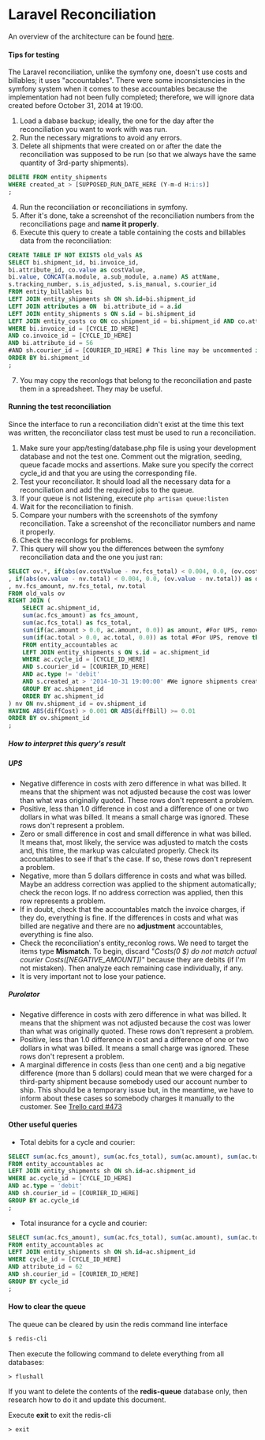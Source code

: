 # Laravel Reconciliation

An overview of the architecture can be found [here](https://docs.google.com/a/flagshipcompany.com/drawings/d/1v5ejEbdLpRqEOIqFigHtpRH55Lko0r1H5e6LCQ-4NeI/edit?usp=sharing).

#### Tips for testing
The Laravel reconciliation, unlike the symfony one, doesn't use costs and billables; it uses "accountables".
There were some inconsistencies in the symfony system when it comes to these accountables because the implementation had not been fully completed; therefore, we will ignore data created before October 31, 2014 at 19:00.

1. Load a dabase backup; ideally, the one for the day after the reconciliation you want to work with was run.
2. Run the necessary migrations to avoid any errors.
3. Delete all shipments that were created on or after the date the reconciliation was supposed to be run (so that we always have the same quantity of 3rd-party shipments).
```sql
DELETE FROM entity_shipments
WHERE created_at > [SUPPOSED_RUN_DATE_HERE (Y-m-d H:i:s)]
;
```
4. Run the reconciliation or reconciliations in symfony.
5. After it's done, take a screenshot of the reconciliation numbers from the reconciliations page and **name it properly**.
6. Execute this query to create a table containing the costs and billables data from the reconciliation:
```sql
CREATE TABLE IF NOT EXISTS old_vals AS
SELECT bi.shipment_id, bi.invoice_id, 
bi.attribute_id, co.value as costValue, 
bi.value, CONCAT(a.module, a.sub_module, a.name) AS attName, 
s.tracking_number, s.is_adjusted, s.is_manual, s.courier_id
FROM entity_billables bi
LEFT JOIN entity_shipments sh ON sh.id=bi.shipment_id
LEFT JOIN attributes a ON  bi.attribute_id = a.id
LEFT JOIN entity_shipments s ON s.id = bi.shipment_id
LEFT JOIN entity_costs co ON co.shipment_id = bi.shipment_id AND co.attribute_id = bi.attribute_id
WHERE bi.invoice_id = [CYCLE_ID_HERE]
AND co.invoice_id = [CYCLE_ID_HERE]
AND bi.attribute_id = 56
#AND sh.courier_id = [COURIER_ID_HERE] # This line may be uncommented if checking for only one courier
ORDER BY bi.shipment_id
;
```
7. You may copy the reconlogs that belong to the reconciliation and paste them in a spreadsheet. They may be useful.

#### Running the test reconciliation
Since the interface to run a reconciliation didn't exist at the time this text was written, the reconciliator class test must be used to run a reconciliation.

1. Make sure your app/testing/database.php file is using your development database and not the test one. Comment out the migration, seeding, queue facade mocks and assertions. Make sure you specify the correct cycle_id and that you are using the corresponding file.
2. Test your reconciliator. It should load all the necessary data for a reconciliation and add the required jobs to the queue.
3. If your queue is not listening, execute ```php artisan queue:listen```
4. Wait for the reconciliation to finish.
5. Compare your numbers with the screenshots of the symfony reconciliation. Take a screenshot of the reconciliator numbers and name it properly.
6. Check the reconlogs for problems.
7. This query will show you the differences between the symfony reconciliation data and the one you just ran:
```sql
SELECT ov.*, if(abs(ov.costValue - nv.fcs_total) < 0.004, 0.0, (ov.costValue - nv.fcs_total)) as diffCost
, if(abs(ov.value - nv.total) < 0.004, 0.0, (ov.value - nv.total)) as diffBill
, nv.fcs_amount, nv.fcs_total, nv.total
FROM old_vals ov
RIGHT JOIN (
	SELECT ac.shipment_id, 
	sum(ac.fcs_amount) as fcs_amount, 
	sum(ac.fcs_total) as fcs_total, 
	sum(if(ac.amount > 0.0, ac.amount, 0.0)) as amount, #For UPS, remove the if
	sum(if(ac.total > 0.0, ac.total, 0.0)) as total #For UPS, remove the if
	FROM entity_accountables ac
	LEFT JOIN entity_shipments s ON s.id = ac.shipment_id
	WHERE ac.cycle_id = [CYCLE_ID_HERE]
	AND s.courier_id = [COURIER_ID_HERE]
	AND ac.type != 'debit'
	AND s.created_at > '2014-10-31 19:00:00' #We ignore shipments created before this time
	GROUP BY ac.shipment_id
	ORDER BY ac.shipment_id
) nv ON nv.shipment_id = ov.shipment_id
HAVING ABS(diffCost) > 0.001 OR ABS(diffBill) >= 0.01
ORDER BY ov.shipment_id
;
```

##### How to interpret this query's result
##### UPS
* Negative difference in costs with zero difference in what was billed. It means that the shipment was not adjusted because the cost was lower than what was originally quoted. These rows don't represent a problem.
* Positive, less than 1.0 difference in cost and a difference of one or two dollars in what was billed. It means a small charge was ignored. These rows don't represent a problem.
* Zero or small difference in cost and small difference in what was billed. It means that, most likely, the service was adjusted to match the costs and, this time, the markup was calculated properly. Check its accountables to see if that's the case. If so, these rows don't represent a problem.
* Negative, more than 5 dollars difference in costs and what was billed. Maybe an address correction was applied to the shipment automatically; check the recon logs. If no address correction was applied, then this row represents a problem.
* If in doubt, check that the accountables match the invoice charges, if they do, everything is fine. If the differences in costs and what was billed are negative and there are no **adjustment** accountables, everything is fine also.
* Check the reconciliation's entity_reconlog rows. We need to target the items type **Mismatch**. To begin, discard "*Costs(0 $) do not match actual courier Costs([NEGATIVE_AMOUNT])*" because they are debits (if I'm not mistaken). Then analyze each remaining case individually, if any.
* It is very important not to lose your patience.

##### Purolator
* Negative difference in costs with zero difference in what was billed. It means that the shipment was not adjusted because the cost was lower than what was originally quoted. These rows don't represent a problem.
* Positive, less than 1.0 difference in cost and a difference of one or two dollars in what was billed. It means a small charge was ignored. These rows don't represent a problem.
* A marginal difference in costs (less than one cent) and a big negative difference (more than 5 dollars) could mean that we were charged for a third-party shipment because somebody used our account number to ship. This should be a temporary issue but, in the meantime, we have to inform about these cases so somebody charges it manually to the customer. See [Trello card #473](https://trello.com/c/E8zuvbmX/473-forbid-flagship-accounts-for-third-party-or-collect-shipment)


#### Other useful queries
* Total debits for a cycle and courier:
```sql
SELECT sum(ac.fcs_amount), sum(ac.fcs_total), sum(ac.amount), sum(ac.total) 
FROM entity_accountables ac
LEFT JOIN entity_shipments sh ON sh.id=ac.shipment_id
WHERE ac.cycle_id = [CYCLE_ID_HERE]
AND ac.type = 'debit'
AND sh.courier_id = [COURIER_ID_HERE]
GROUP BY ac.cycle_id
;
```
* Total insurance for a cycle and courier:
```sql
SELECT sum(ac.fcs_amount), sum(ac.fcs_total), sum(ac.amount), sum(ac.total) #ac.*
FROM entity_accountables ac
LEFT JOIN entity_shipments sh ON sh.id=ac.shipment_id
WHERE cycle_id = [CYCLE_ID_HERE]
AND attribute_id = 62
AND sh.courier_id = [COURIER_ID_HERE]
GROUP BY cycle_id
;
```

#### How to clear the queue
The queue can be cleared by usin the redis command line interface
```bash
$ redis-cli
```
Then execute the following command to delete everything from all databases:
```
> flushall
```
If you want to delete the contents of the **redis-queue** database only, then research how to do it and update this document.

Execute **exit** to exit the redis-cli
```
> exit
```
